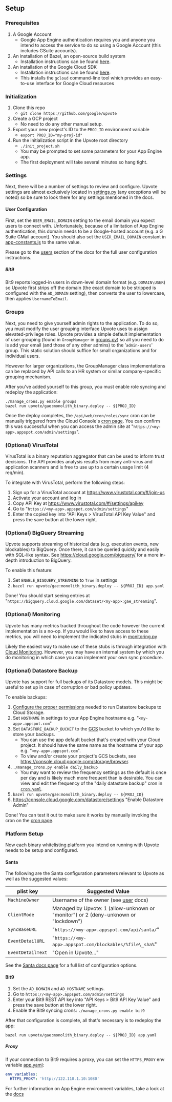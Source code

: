 ## Setup

### Prerequisites

1.  A Google Account
    *   Google App Engine authentication requires you and anyone you intend to
        access the service to do so using a Google Account (this includes GSuite
        accounts).
2.  An installation of Bazel, an open-source build system
    *   Installation instructions can be found
        [here](https://docs.bazel.build/versions/master/install.html).
3.  An installation of the Google Cloud SDK
    *   Installation instructions can be found
        [here](https://cloud.google.com/sdk/downloads).
    *   This installs the `gcloud` command-line tool which provides an
        easy-to-use interface for Google Cloud resources

### Initialization

1.  Clone this repo
    *   `git clone https://github.com/google/upvote`
2.  Create a GCP project
    *   No need to do any other manual setup.
3.  Export your new project's ID to the `PROJ_ID` environment variable
    *   `export PROJ_ID="my-proj-id"`
4.  Run the initialization script in the Upvote root directory
    *   `./init_project.sh`
    *   You may be prompted to set some parameters for your App Engine app.
    *   The first deployment will take several minutes so hang tight.

### Settings

Next, there will be a number of settings to review and configure. Upvote
settings are almost exclusively located in
[settings.py](../upvote/gae/settings.py) (any exceptions will be noted) so be
sure to look there for any settings mentioned in the docs.

#### User Configuration

First, set the `USER_EMAIL_DOMAIN` setting to the email domain you expect users
to connect with. Unfortunately, because of a limitation of App Engine
authentication, this domain needs to be a Google-hosted account (e.g. a G Suite
GMail account). You should also set the `USER_EMAIL_DOMAIN` constant in
[app-constants.js](../upvote/gae/modules/upvote_app/frontend/admin_ui/app-constants.js)
to the same value.

Please go to the [users](users.md) section of the docs for the full user
configuration instructions.

##### Bit9

Bit9 reports logged-in users in down-level domain format (e.g. `DOMAIN\USER`) so
Upvote first strips off the domain (the exact domain to be stripped is
configured with the `AD_DOMAIN` setting), then converts the user to lowercase,
then applies `UsernameToEmail`.

### Groups

Next, you need to give yourself admin rights to the application. To do so, you
must modify the user grouping interface Upvote uses to assign elevated-privilege
roles. Upvote provides a simple default implementation of user grouping (found
in `GroupManager` in [groups.py](upvote/gae/utils/group_utils.py)) so all you
need to do is add your email (and those of any other admins) to the
'`admin-users`' group. This static solution should suffice for small
organizations and for individual users.

However for larger organizations, the GroupManager class implementations can be
replaced by API calls to an HR system or similar company-specific grouping
mechanism.

After you've added yourself to this group, you must enable role syncing and
redeploy the application:

```shell
./manage_crons.py enable groups
bazel run upvote/gae:monolith_binary.deploy -- ${PROJ_ID}
```

Once the deploy completes, the `/api/web/cron/roles/sync` cron can be manually
triggered from the Cloud Console's
[cron page](https://console.cloud.google.com/appengine/taskqueues/cron). You can
confirm this was successful when you can access the admin site at
"`https://<my-app>.appspot.com/admin/settings`".

### (Optional) VirusTotal

VirusTotal is a binary reputation aggregator that can be used to inform trust
decisions. The API provides analysis results from many anti-virus and
application scanners and is free to use up to a certain usage limit (4 req/min).

To integrate with VirusTotal, perform the following steps:

1.  Sign up for a VirusTotal account at https://www.virustotal.com/#/join-us
2.  Activate your account and log in
3.  Copy API Key at https://www.virustotal.com/#/settings/apikey
4.  Go to "`https://<my-app>.appspot.com/admin/settings`"
5.  Enter the copied key into "API Keys > VirusTotal API Key Value" and press
    the save button at the lower right.

### (Optional) BigQuery Streaming

Upvote supports streaming of historical data (e.g. execution events, new
blockables) to BigQuery. Once there, it can be queried quickly and easily with
SQL-like syntax. See https://cloud.google.com/bigquery/ for a more in-depth
introduction to BigQuery.

To enable this feature:

1.  Set `ENABLE_BIGQUERY_STREAMING` to `True` in settings
2.  `bazel run upvote/gae:monolith_binary.deploy -- ${PROJ_ID} app.yaml`

Done! You should start seeing entries at
"`https://bigquery.cloud.google.com/dataset/<my-app>:gae_streaming`".

### (Optional) Monitoring

Upvote has many metrics tracked throughout the code however the current
implementation is a no-op. If you would like to have access to these metrics,
you will need to implement the indicated stubs in
[monitoring.py](../upvote/gae/shared/common/monitoring.py)

Likely the easiest way to make use of these stubs is through integration with
[Cloud Monitoring](https://cloud.google.com/monitoring/). However, you may have
an internal system by which you do monitoring in which case you can implement
your own sync procedure.

### (Optional) Datastore Backup

Upvote has support for full backups of its Datastore models. This might be
useful to set up in case of corruption or bad policy updates.

To enable backups:

1.  [Configure the proper permissions](https://cloud.google.com/datastore/docs/schedule-export#configuring_access_permissions) 
    needed to run Datastore backups to Cloud Storage.
2.  Set `HOSTNAME` in settings to your App Engine hostname e.g.
    "`<my-app>.appspot.com`"
3.  Set `DATASTORE_BACKUP_BUCKET` to the
    [GCS](https://cloud.google.com/storage/) bucket to which you'd like to store
    your backups.
    -   You can use the app default bucket that's created with your Cloud
        project. It should have the same name as the hostname of your app e.g.
        "`<my-app>.appspot.com`".
    -   To view and/or create your project's GCS buckets, see
        https://console.cloud.google.com/storage/browser.
4.  `./manage_crons.py enable daily_backup`
    -   You may want to review the frequency settings as the default is once per
        day and is likely much more frequent than is desirable. You can view and
        edit the frequency of the "daily datastore backup" cron in
        [`cron.yaml`](../upvote/gae/cron.yaml).
5.  `bazel run upvote/gae:monolith_binary.deploy -- ${PROJ_ID}`
6.  https://console.cloud.google.com/datastore/settings "Enable Datastore Admin"

Done! You can test it out to make sure it works by manually invoking the cron on
the [cron page](https://console.cloud.google.com/appengine/taskqueues/cron).

### Platform Setup

Now each binary whitelisting platform you intend on running with Upvote needs to
be setup and configured.

#### Santa

The following are the Santa configuration parameters relevant to Upvote as well
as the suggested values:

<!-- mdformat off(GitHub Table) -->
plist key         | Suggested Value
----------------- | -------------------------------------------------------
`MachineOwner`    | Username of the owner (see [user](users.md) docs)
`ClientMode`      | Managed by Upvote: 1 (allow-unknown or "monitor") or 2 (deny-unknown or "lockdown")
`SyncBaseURL`     | "`https://<my-app>.appspot.com/api/santa/`"
`EventDetailURL`  | "`https://<my-app>.appspot.com/blockables/%file\_sha%`"
`EventDetailText` | "Open in Upvote..."
<!-- mdformat on -->

See the
[Santa docs page](https://santa.readthedocs.io/en/latest/deployment/configuration/)
for a full list of configuration options.

#### Bit9

1.  Set the `AD_DOMAIN` and `AD_HOSTNAME` settings.
2.  Go to `https://<my-app>.appspot.com/admin/settings`
3.  Enter your Bit9 REST API key into "API Keys > Bit9 API Key Value" and press
    the save button at the lower right.
4.  Enable the Bit9 syncing crons: `./manage_crons.py enable bit9`

After that configuration is complete, all that's necessary is to redeploy the
app:

```shell
bazel run upvote/gae:monolith_binary.deploy -- ${PROJ_ID} app.yaml
```

##### Proxy

If your connection to Bit9 requires a proxy, you can set the `HTTPS_PROXY` env
variable [app.yaml](../upvote/gae/app.yaml):

```yaml
env_variables:
  HTTPS_PROXY: 'http://122.110.1.10:1080'
```

For further information on App Engine environment variables, take a look at the
[docs](https://cloud.google.com/appengine/docs/standard/python/config/appref#Python_app_yaml_Defining_environment_variables)
